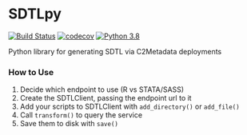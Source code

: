 # SDTLpy
[![Build Status](https://travis-ci.org/ThomasThelen/SDTLpy.svg?branch=master)](https://travis-ci.org/ThomasThelen/SDTLpy)
[![codecov](https://codecov.io/gh/ThomasThelen/SDTLpy/branch/master/graph/badge.svg)](https://codecov.io/gh/ThomasThelen/SDTLpy)
[![Python 3.8](https://img.shields.io/badge/python-3.8-blue.svg)]()

Python library for generating SDTL via C2Metadata deployments


### How to Use

1. Decide which endpoint to use (R vs STATA/SASS)
1. Create the SDTLClient, passing the endpoint url to it
1. Add your scripts to SDTLClient with `add_directory()` or `add_file()`
1. Call `transform()` to query the service
1. Save them to disk with `save()`

